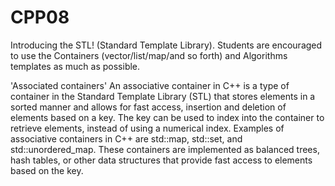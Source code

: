 # CPP08
Introducing the STL! (Standard Template Library). Students are encouraged to use the Containers (vector/list/map/and so forth) and Algorithms templates as much as possible.

'Associated containers'
An associative container in C++ is a type of container in the Standard Template Library (STL) that stores elements in a sorted manner and allows for fast access, insertion and deletion of elements based on a key. The key can be used to index into the container to retrieve elements, instead of using a numerical index. Examples of associative containers in C++ are std::map, std::set, and std::unordered_map. These containers are implemented as balanced trees, hash tables, or other data structures that provide fast access to elements based on the key.